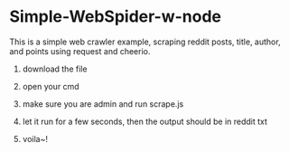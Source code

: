 # Simple-WebSpider-w-node
This is a simple web crawler example, scraping reddit posts, title, author, and points using request and cheerio. 

1) download the file 

2) open your cmd 

3) make sure you are admin and run scrape.js

4) let it run for a few seconds, then the output should be in reddit txt

5) voila~!
